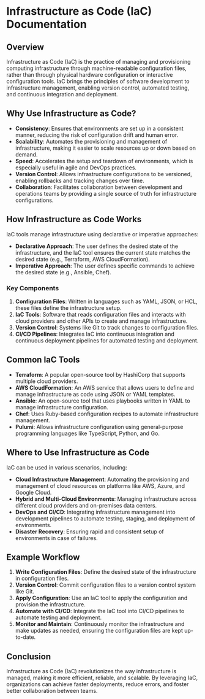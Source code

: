 # Infrastructure as Code (IaC) Documentation

## Overview

Infrastructure as Code (IaC) is the practice of managing and provisioning computing infrastructure through machine-readable configuration files, rather than through physical hardware configuration or interactive configuration tools. IaC brings the principles of software development to infrastructure management, enabling version control, automated testing, and continuous integration and deployment.

## Why Use Infrastructure as Code?

- **Consistency**: Ensures that environments are set up in a consistent manner, reducing the risk of configuration drift and human error.
- **Scalability**: Automates the provisioning and management of infrastructure, making it easier to scale resources up or down based on demand.
- **Speed**: Accelerates the setup and teardown of environments, which is especially useful in agile and DevOps practices.
- **Version Control**: Allows infrastructure configurations to be versioned, enabling rollbacks and tracking changes over time.
- **Collaboration**: Facilitates collaboration between development and operations teams by providing a single source of truth for infrastructure configurations.

## How Infrastructure as Code Works

IaC tools manage infrastructure using declarative or imperative approaches:

- **Declarative Approach**: The user defines the desired state of the infrastructure, and the IaC tool ensures the current state matches the desired state (e.g., Terraform, AWS CloudFormation).
- **Imperative Approach**: The user defines specific commands to achieve the desired state (e.g., Ansible, Chef).

### Key Components

1. **Configuration Files**: Written in languages such as YAML, JSON, or HCL, these files define the infrastructure setup.
2. **IaC Tools**: Software that reads configuration files and interacts with cloud providers and other APIs to create and manage infrastructure.
3. **Version Control**: Systems like Git to track changes to configuration files.
4. **CI/CD Pipelines**: Integrates IaC into continuous integration and continuous deployment pipelines for automated testing and deployment.

## Common IaC Tools

- **Terraform**: A popular open-source tool by HashiCorp that supports multiple cloud providers.
- **AWS CloudFormation**: An AWS service that allows users to define and manage infrastructure as code using JSON or YAML templates.
- **Ansible**: An open-source tool that uses playbooks written in YAML to manage infrastructure configuration.
- **Chef**: Uses Ruby-based configuration recipes to automate infrastructure management.
- **Pulumi**: Allows infrastructure configuration using general-purpose programming languages like TypeScript, Python, and Go.

## Where to Use Infrastructure as Code

IaC can be used in various scenarios, including:

- **Cloud Infrastructure Management**: Automating the provisioning and management of cloud resources on platforms like AWS, Azure, and Google Cloud.
- **Hybrid and Multi-Cloud Environments**: Managing infrastructure across different cloud providers and on-premises data centers.
- **DevOps and CI/CD**: Integrating infrastructure management into development pipelines to automate testing, staging, and deployment of environments.
- **Disaster Recovery**: Ensuring rapid and consistent setup of environments in case of failures.

## Example Workflow

1. **Write Configuration Files**: Define the desired state of the infrastructure in configuration files.
2. **Version Control**: Commit configuration files to a version control system like Git.
3. **Apply Configuration**: Use an IaC tool to apply the configuration and provision the infrastructure.
4. **Automate with CI/CD**: Integrate the IaC tool into CI/CD pipelines to automate testing and deployment.
5. **Monitor and Maintain**: Continuously monitor the infrastructure and make updates as needed, ensuring the configuration files are kept up-to-date.

## Conclusion

Infrastructure as Code (IaC) revolutionizes the way infrastructure is managed, making it more efficient, reliable, and scalable. By leveraging IaC, organizations can achieve faster deployments, reduce errors, and foster better collaboration between teams.
